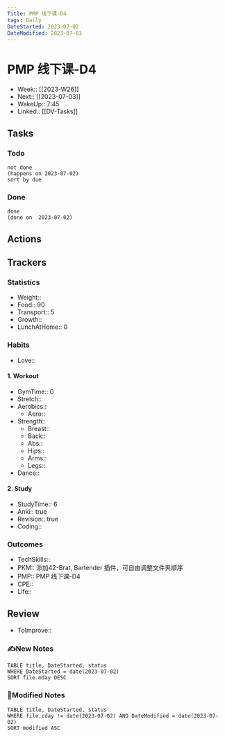 ```yaml
---
Title: PMP 线下课-D4
tags: Daily
DateStarted: 2023-07-02
DateModified: 2023-07-03
---
```

# PMP 线下课-D4 
- Week:: [[2023-W26]]
- Next:: [[2023-07-03]]
- WakeUp:: 7:45 
- Linked:: [[DV-Tasks]]
## Tasks
### Todo

```tasks
not done
(happens on 2023-07-02)
sort by due
```

### Done

```tasks
done
(done on  2023-07-02)
```

## Actions
## Trackers 
### Statistics 
- Weight::
- Food:: 90
- Transport:: 5
- Growth::
- LunchAtHome:: 0
### Habits
- Love::
#### 1. Workout
- GymTime:: 0
- Stretch::
- Aerobics:: 
	- Aero:: 
- Strength:: 
	- Breast:: 
	- Back:: 
	- Abs:: 
	- Hips:: 
	- Arms:: 
	- Legs:: 
- Dance::
#### 2. Study
- StudyTime:: 6
- Anki:: true
- Revision:: true
- Coding:: 
### Outcomes
- TechSkills::
- PKM:: 添加42-Brat, Bartender 插件，可自由调整文件夹顺序
- PMP:: PMP 线下课-D4
- CPE::
- Life:: 
## Review
- ToImprove::  
### ✍️New Notes

```dataview
TABLE title, DateStarted, status
WHERE DateStarted = date(2023-07-02)     
SORT file.mday DESC
```

### 📝Modified Notes

```dataview
TABLE title, DateStarted, status
WHERE file.cday != date(2023-07-02) AND DateModified = date(2023-07-02)
SORT modified ASC
```
